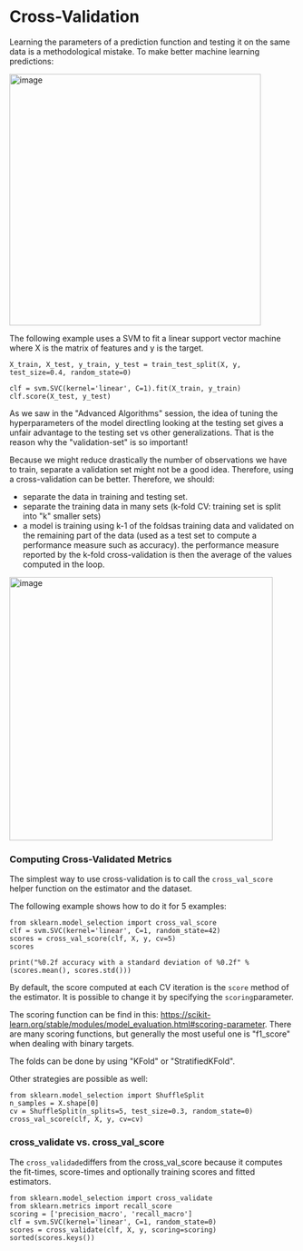 # Cross-Validation
Learning the parameters of a prediction function and testing it on the same data is a methodological mistake. To make better machine learning predictions:

<img width="443" alt="image" src="https://user-images.githubusercontent.com/99626376/201743101-b2dd50a7-7ed7-4f6d-878a-fbcd949feb28.png">

The following example uses a SVM to fit a linear support vector machine where X is the matrix of features and y is the target.

```
X_train, X_test, y_train, y_test = train_test_split(X, y, test_size=0.4, random_state=0)
```
```
clf = svm.SVC(kernel='linear', C=1).fit(X_train, y_train)
clf.score(X_test, y_test)
```
As we saw in the "Advanced Algorithms" session, the idea of tuning the hyperparameters of the model directling looking at the testing set gives a unfair advantage to the testing set vs other generalizations. That is the reason why the "validation-set" is so important!

Because we might reduce drastically the number of observations we have to train, separate a validation set might not be a good idea. Therefore, using a cross-validation can be better.
Therefore, we should:
- separate the data in training and testing set.
- separate the training data in many sets (k-fold CV: training set is split into "k" smaller sets)
- a model is training using k-1 of the foldsas training data and validated on the remaining part of the data (used as a test set to compute a performance measure such as accuracy). the performance measure reported by the k-fold cross-validation is then the average of the values computed in the loop.

<img width="464" alt="image" src="https://user-images.githubusercontent.com/99626376/201744856-2713a456-3c39-486d-ba91-837edb32a564.png">

### Computing Cross-Validated Metrics
The simplest way to use cross-validation is to call the `cross_val_score` helper function on the estimator and the dataset.

The following example shows how to do it for 5 examples:

```
from sklearn.model_selection import cross_val_score
clf = svm.SVC(kernel='linear', C=1, random_state=42)
scores = cross_val_score(clf, X, y, cv=5)
scores
```

```
print("%0.2f accuracy with a standard deviation of %0.2f" % (scores.mean(), scores.std()))
````

By default, the score computed at each CV iteration is the `score` method of the estimator. It is possible to change it by specifying the `scoring`parameter.

The scoring function can be find in this: https://scikit-learn.org/stable/modules/model_evaluation.html#scoring-parameter.
There are many scoring functions, but generally the most useful one is "f1_score" when dealing with binary targets.

The folds can be done by using "KFold" or "StratifiedKFold".

Other strategies are possible as well:

```
from sklearn.model_selection import ShuffleSplit
n_samples = X.shape[0]
cv = ShuffleSplit(n_splits=5, test_size=0.3, random_state=0)
cross_val_score(clf, X, y, cv=cv)
```

### cross_validate vs. cross_val_score
The `cross_validade`differs from the cross_val_score because it computes the  fit-times, score-times and optionally training scores and fitted estimators.

```
from sklearn.model_selection import cross_validate
from sklearn.metrics import recall_score
scoring = ['precision_macro', 'recall_macro']
clf = svm.SVC(kernel='linear', C=1, random_state=0)
scores = cross_validate(clf, X, y, scoring=scoring)
sorted(scores.keys())
```


